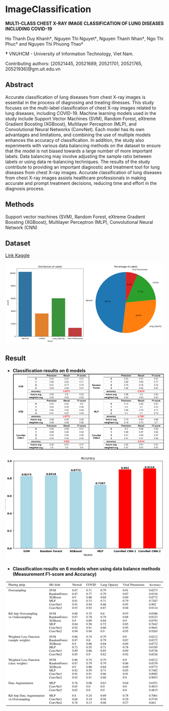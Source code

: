 # ImageClassification
**MULTI-CLASS CHEST X-RAY IMAGE CLASSIFICATION OF LUNG DISEASES INCLUDING COVID-19**

Ho Thanh Duy Khanh†, Nguyen Thi Nguyet†, Nguyen Thanh Nhan†, Ngo Thi Phuc† and Nguyen Thi Phuong Thao†

**†** VNUHCM - University of Information Technology, Viet Nam.

Contributing authors: [20521445, 20521689, 20521701, 20521765, 20521936]@gm.uit.edu.vn

## Abstract
Accurate classification of lung diseases from chest X-ray images is essential in the process of diagnosing and treating illnesses. This study focuses on the multi-label classification of chest X-ray images related to lung diseases, including COVID-19. Machine learning models used in the study include Support Vector Machines (SVM), Random Forest, eXtreme Gradient Boosting (XGBoost), Multilayer Perceptron (MLP), and Convolutional Neural Networks (ConvNet). Each model has its own advantages and limitations, and combining the use of multiple models enhances the accuracy of classification. In addition, the study also experiments with various data balancing methods on the dataset to ensure that the model is not biased towards a large number of more important labels. Data balancing may involve adjusting the sample ratio between labels or using data re-balancing techniques. The results of the study contribute to providing an important diagnostic and treatment tool for lung diseases from chest X-ray images. Accurate classification of lung diseases from chest X-ray images assists healthcare professionals in making accurate and prompt treatment decisions, reducing time and effort in the diagnosis process.

## Methods
Support vector machines (SVM), Random Forest, eXtreme Gradient Boosting (XGBoost), Multilayer Perceptron (MLP), Convolutional Neural Network (CNN)

## Dataset
[Link Kaggle](https://www.kaggle.com/datasets/tawsifurrahman/covid19-radiography-database)

![Dataset](https://github.com/Moon2909/ImageClassification/blob/main/Picture/dataset.png)

## Result
- **Classification results on 6 models**
![Result1a](https://github.com/Moon2909/ImageClassification/blob/main/Picture/Result1a.png)

![Result1b](https://github.com/Moon2909/ImageClassification/blob/main/Picture/Result1b.png)


- **Classification results on 6 models when using data balance methods (Measurement F1-score and Accuracy)**


![Result2](https://github.com/Moon2909/ImageClassification/blob/main/Result2.png)
